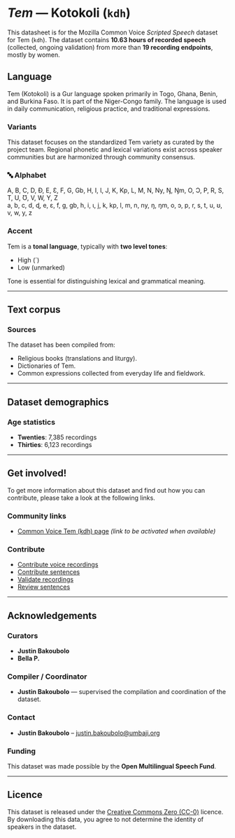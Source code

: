 # *Tem* — Kotokoli (`kdh`)

This datasheet is for the Mozilla Common Voice *Scripted Speech* dataset  
for Tem (`kdh`). The dataset contains **10.63 hours of recorded speech** (collected, ongoing validation) from more than **19 recording endpoints**, mostly by women.

## Language

Tem (Kotokoli) is a Gur language spoken primarily in Togo, Ghana, Benin, and Burkina Faso. It is part of the Niger-Congo family. The language is used in daily communication, religious practice, and traditional expressions.

### Variants

This dataset focuses on the standardized Tem variety as curated by the project team. Regional phonetic and lexical variations exist across speaker communities but are harmonized through community consensus.

### 🔤 Alphabet

A, B, C, D, Ɖ, E, Ɛ, F, G, Gb, H, I, Ɩ, J, K, Kp, L, M, N, Ny, Ŋ, Ŋm, O, Ɔ, P, R, S, T, U, Ʊ, V, W, Y, Z  
a, b, c, d, ɖ, e, ɛ, f, g, gb, h, i, ɩ, j, k, kp, l, m, n, ny, ŋ, ŋm, o, ɔ, p, r, s, t, u, ʊ, v, w, y, z

###  Accent

Tem is a **tonal language**, typically with **two level tones**:

- High (´)  
- Low (unmarked)  

Tone is essential for distinguishing lexical and grammatical meaning.  

---

## Text corpus

### Sources

The dataset has been compiled from:  
* Religious books (translations and liturgy).  
* Dictionaries of Tem.  
* Common expressions collected from everyday life and fieldwork.  

---

## Dataset demographics

### Age statistics

* **Twenties**: 7,385 recordings  
* **Thirties**: 6,123 recordings  

---

## Get involved!

To get more information about this dataset and find out how you can contribute, please take a look at the following links.

### Community links

* [Common Voice Tem (kdh) page](https://commonvoice.mozilla.org/kdh) *(link to be activated when available)*

### Contribute

* [Contribute voice recordings](https://commonvoice.mozilla.org/kdh/speak)  
* [Contribute sentences](https://commonvoice.mozilla.org/kdh/write)  
* [Validate recordings](https://commonvoice.mozilla.org/kdh/listen)  
* [Review sentences](https://commonvoice.mozilla.org/kdh/review)  

---

## Acknowledgements

### Curators

* **Justin Bakoubolo**  
* **Bella P.**  

### Compiler / Coordinator

* **Justin Bakoubolo** — supervised the compilation and coordination of the dataset.

### Contact

* **Justin Bakoubolo** – [justin.bakoubolo@umbaji.org](mailto:justin.bakoubolo@umbaji.org)

### Funding

This dataset was made possible by the **Open Multilingual Speech Fund**.

---

## Licence

This dataset is released under the [Creative Commons Zero (CC-0)](https://creativecommons.org/public-domain/cc0/) licence.  
By downloading this data, you agree to not determine the identity of speakers in the dataset.

